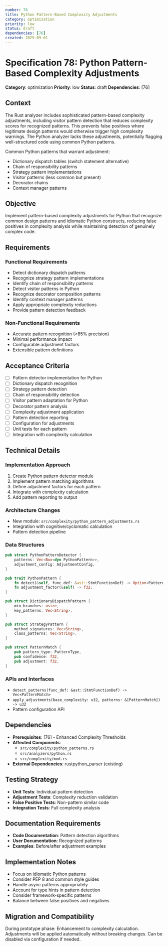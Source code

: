 ```yaml
---
number: 78
title: Python Pattern-Based Complexity Adjustments
category: optimization
priority: low
status: draft
dependencies: [76]
created: 2025-09-01
---
```


# Specification 78: Python Pattern-Based Complexity Adjustments

**Category**: optimization
**Priority**: low
**Status**: draft
**Dependencies**: [76]

## Context

The Rust analyzer includes sophisticated pattern-based complexity adjustments, including visitor pattern detection that reduces complexity scores for recognized patterns. This prevents false positives where legitimate design patterns would otherwise trigger high complexity warnings. The Python analyzer lacks these adjustments, potentially flagging well-structured code using common Python patterns.

Common Python patterns that warrant adjustment:
- Dictionary dispatch tables (switch statement alternative)
- Chain of responsibility patterns
- Strategy pattern implementations
- Visitor patterns (less common but present)
- Decorator chains
- Context manager patterns

## Objective

Implement pattern-based complexity adjustments for Python that recognize common design patterns and idiomatic Python constructs, reducing false positives in complexity analysis while maintaining detection of genuinely complex code.

## Requirements

### Functional Requirements
- Detect dictionary dispatch patterns
- Recognize strategy pattern implementations
- Identify chain of responsibility patterns
- Detect visitor patterns in Python
- Recognize decorator composition patterns
- Identify context manager patterns
- Apply appropriate complexity reductions
- Provide pattern detection feedback

### Non-Functional Requirements
- Accurate pattern recognition (>85% precision)
- Minimal performance impact
- Configurable adjustment factors
- Extensible pattern definitions

## Acceptance Criteria

- [ ] Pattern detector implementation for Python
- [ ] Dictionary dispatch recognition
- [ ] Strategy pattern detection
- [ ] Chain of responsibility detection
- [ ] Visitor pattern adaptation for Python
- [ ] Decorator pattern analysis
- [ ] Complexity adjustment application
- [ ] Pattern detection reporting
- [ ] Configuration for adjustments
- [ ] Unit tests for each pattern
- [ ] Integration with complexity calculation

## Technical Details

### Implementation Approach
1. Create Python pattern detector module
2. Implement pattern matching algorithms
3. Define adjustment factors for each pattern
4. Integrate with complexity calculation
5. Add pattern reporting to output

### Architecture Changes
- New module: `src/complexity/python_pattern_adjustments.rs`
- Integration with cognitive/cyclomatic calculation
- Pattern detection pipeline

### Data Structures
```rust
pub struct PythonPatternDetector {
    patterns: Vec<Box<dyn PythonPattern>>,
    adjustment_config: AdjustmentConfig,
}

pub trait PythonPattern {
    fn detect(&self, func_def: &ast::StmtFunctionDef) -> Option<PatternMatch>;
    fn adjustment_factor(&self) -> f32;
}

pub struct DictionaryDispatchPattern {
    min_branches: usize,
    key_patterns: Vec<String>,
}

pub struct StrategyPattern {
    method_signatures: Vec<String>,
    class_patterns: Vec<String>,
}

pub struct PatternMatch {
    pub pattern_type: PatternType,
    pub confidence: f32,
    pub adjustment: f32,
}
```

### APIs and Interfaces
- `detect_patterns(func_def: &ast::StmtFunctionDef) -> Vec<PatternMatch>`
- `apply_adjustments(base_complexity: u32, patterns: &[PatternMatch]) -> u32`
- Pattern configuration API

## Dependencies

- **Prerequisites**: [76] - Enhanced Complexity Thresholds
- **Affected Components**: 
  - `src/complexity/python_patterns.rs`
  - `src/analyzers/python.rs`
  - `src/complexity/mod.rs`
- **External Dependencies**: rustpython_parser (existing)

## Testing Strategy

- **Unit Tests**: Individual pattern detection
- **Adjustment Tests**: Complexity reduction validation
- **False Positive Tests**: Non-pattern similar code
- **Integration Tests**: Full complexity analysis

## Documentation Requirements

- **Code Documentation**: Pattern detection algorithms
- **User Documentation**: Recognized patterns
- **Examples**: Before/after adjustment examples

## Implementation Notes

- Focus on idiomatic Python patterns
- Consider PEP 8 and common style guides
- Handle async patterns appropriately
- Account for type hints in pattern detection
- Consider framework-specific patterns
- Balance between false positives and negatives

## Migration and Compatibility

During prototype phase: Enhancement to complexity calculation. Adjustments will be applied automatically without breaking changes. Can be disabled via configuration if needed.